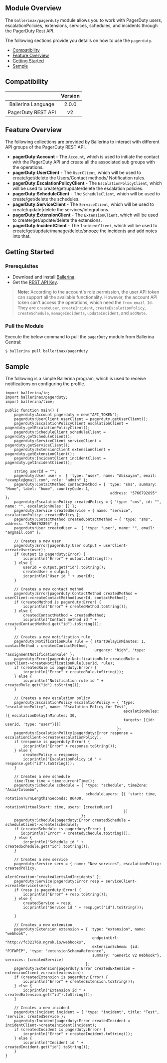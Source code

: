 ## Module Overview

The `ballerinax/pagerduty` module allows you to work with PagerDuty users, escalationPolicies, extensions, services, schedules, and incidents through the PagerDuty Rest API. 

The following sections provide you details on how to use the `pagerduty`.

- [Compatibility](#compatibility)
- [Feature Overview](#feature-overview)
- [Getting Started](#getting-started)
- [Sample](#sample)

## Compatibility

|                             |           Version           |
|:---------------------------:|:---------------------------:|
| Ballerina Language          |           2.0.0            |
| PagerDuty REST API          |            v2               |

## Feature Overview

The following collections are provided by Ballerina to interact with different API groups of the PagerDuty REST API. 
- **pagerDuty:Account** - The `Account`, which is used to initiate the contact with the PagerDuty API and create all the associated sub groups with the operations.   
- **pagerDuty:UserClient** - The `UserClient`, which will be used to create/get/delete the Users/Contact methods/ Notification rules.
- **pagerDuty:EscalationPolicyClient** - The `EscalationPolicyClient`, which will be used to create/get/update/delete the escalation policies.
- **pagerDuty:ScheduleClient** - The `ScheduleClient`, which will be used to create/get/delete the schedules.
- **pagerDuty:ServiceClient** - The `ServiceClient`, which will be used to create/update|delete the services/integrations. 
- **pagerDuty:ExtensionClient** - The `ExtensionClient`, which will be used to create/get/update/delete the extensions.
- **pagerDuty:IncidentClient** - The `IncidentClient`, which will be used to create/get/update/manage/delete/snooze the incidents and add notes into that.

## Getting Started

### Prerequisites

- Download and install [Ballerina](https://ballerinalang.org/downloads/).
- Get the [REST API Key](https://support.pagerduty.com/docs/generating-api-keys#section-rest-api-keys).

>**Note:** According to the account's role permission, the user API token can support all the available functionality. However,
> the account API token can't access the operations, which need the `from email Id`. They are `createUser`, `createIncident`,
> `createEscalationPolicy`, `createSchedule`, `manageIncidents`, `updateIncident`, and `addNote`.

### Pull the Module

Execute the below command to pull the `pagerDuty` module from Ballerina Central:

```ballerina
$ ballerina pull ballerinax/pagerduty
```

## Sample

The following is a simple Ballerina program, which is used to receive notifications on configuring the profile.

```ballerina
import ballerina/io;
import ballerinax/pagerduty;
import ballerina/time;

public function main() {
    pagerduty:Account pagerduty = new("API_TOKEN");
    pagerduty:UserClient userClient = pagerduty.getUserClient();
    pagerduty:EscalationPolicyClient escalationClient = pagerduty.getEscalationPolicyClient();
    pagerduty:ScheduleClient scheduleClient = pagerduty.getScheduleClient();
    pagerduty:ServiceClient serviceClient = pagerduty.getServiceClient();
    pagerduty:ExtensionClient extensionClient = pagerduty.getExtensionClient();
    pagerduty:IncidentClient incidentClient = pagerduty.getIncidentClient();

    string userId = "";
    pagerduty:User user =  { 'type: "user", name: "Abisayan", email: "example@gmail.com", role: "admin" };
    pagerduty:ContactMethod contactMethod = { 'type: "sms", summary: "Home", label: "home", countryCode: 1,
                                               address: "5766792895" };
    pagerduty:EscalationPolicy createdPolicy = { 'type: "sms", id: "", name: "", escalationRules: [] };
    pagerduty:Service createdService = { name: "service", escalationPolicy: createdPolicy };
    pagerduty:ContactMethod createdContactMethod = { 'type: "sms", address: "5766792895" };
    pagerduty:User createdUser =  { 'type: "user", name: "", email: "a@gmail.com" };

    // Creates a new user
    pagerduty:Error|pagerduty:User output = userClient->createUser(user);
    if (output is pagerduty:Error) {
        io:println("Error" + output.toString());
    } else {
        userId = output.get("id").toString();
        createdUser = output;
        io:println("User id " + userId);
    }

    // Creates a new contact method
    pagerduty:Error|pagerduty:ContactMethod createdMethod = userClient->createContactMethod(userId, contactMethod);
    if (createdMethod is pagerduty:Error) {
        io:println("Error" + createdMethod.toString());
    } else {
        createdContactMethod = createdMethod;
        io:println("Contact method id " + createdContactMethod.get("id").toString());
    }

    // Creates a new notification rule
    pagerduty:NotificationRule rule = { startDelayInMinutes: 1, contactMethod : createdContactMethod, 
                                        urgency: "high", 'type: "assignmentNotificationRule" };
    pagerduty:Error|pagerduty:NotificationRule createdRule = userClient->createNotificationRule(userId, rule);
    if (createdRule is pagerduty:Error) {
        io:println("Error" + createdRule.toString());
    } else {
        io:println("Notification rule id " + createdRule.get("id").toString());
    }

    // Creates a new escalation policy
    pagerduty:EscalationPolicy escalationPolicy = { 'type: "escalationPolicy", name: "Escalation Policy for Test",
                                                     escalationRules: [{ escalationDelayInMinutes: 30,
                                                     targets: [{id: userId, 'type: "user"}]}]
                                                  };
    pagerduty:EscalationPolicy|pagerduty:Error response = escalationClient->create(escalationPolicy);
    if (response is pagerduty:Error) {
        io:println("Error" + response.toString());
    } else {
        createdPolicy = response;
        io:println("EscalationPolicy id " + response.get("id").toString());
    }

    // Creates a new schedule
    time:Time time = time:currentTime();
    pagerduty:Schedule schedule = { 'type: "schedule", timeZone: "Asia/Colombo",
                                    scheduleLayers: [{ 'start: time, rotationTurnLengthInSeconds: 86400,
                                                        rotationVirtualStart: time, users: [createdUser]
                                                     }]
                                  };
    pagerduty:Schedule|pagerduty:Error createdSchedule = scheduleClient->create(schedule);
    if (createdSchedule is pagerduty:Error) {
       io:println("Error" + createdSchedule.toString());
    } else {
        io:println("Schedule id " + createdSchedule.get("id").toString());
    }

    // Creates a new service
    pagerduty:Service serv = { name: "New services", escalationPolicy: createdPolicy,
                               alertCreation:"createAlertsAndIncidents" };
    pagerduty:Service|pagerduty:Error resp = serviceClient->createService(serv);
    if (resp is pagerduty:Error) {
        io:println("Error" + resp.toString());
    } else {
        createdService = resp;
        io:println("Service id " + resp.get("id").toString());

    }

    // Creates a new extension
    pagerduty:Extension extension = { 'type: "extension", name: "webhook",
                                       endpointUrl: "http://fc321768.ngrok.io/webhooks",
                                       extensionSchema: {id: "PJFWPEP", 'type: "extensionSchemaReference",
                                       summary: "Generic V2 Webhook"}, services: [createdService]
                                    };
    pagerduty:Extension|pagerduty:Error createdExtension = extensionClient->create(extension);
    if (createdExtension is pagerduty:Error) {
        io:println("Error" + createdExtension.toString());
    } else {
        io:println("Extension id " + createdExtension.get("id").toString());
    }

    // Creates a new incident
    pagerduty:Incident incident = { 'type: "incident", title: "Test", 'service: createdService };
    pagerduty:Incident|pagerduty:Error createdIncident = incidentClient->createIncident(incident);
    if (createdIncident is pagerduty:Error) {
        io:println("Error" + createdIncident.toString());
    } else {
        io:println("Incident id " + createdIncident.get("id").toString());
    }
}
```
